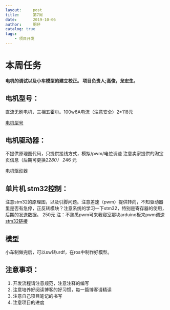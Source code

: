 ```yaml
---
layout:     post
title:      第7周
date:       2019-10-06
author:     肥仔
catalog: true
tags:
    - 项目开发
--- 
```

# 本周任务

**电机的调试以及小车模型的建立校正。
项目负责人;高俊，龙宏生。**
## 电机型号：
直流无刷电机，三相五霍尔。100w6A电流（注意安全）2*118元

[电机型号](https://item.taobao.com/item.htm?spm=a230r.1.14.30.3c8f62d0JOuXSm&id=573268079845&ns=1&abbucket=11#detail)
## 电机驱动器：
不提供原理图代码，只提供接线方式，模拟/pwm/电位调速 注意卖家提供的淘宝页信息（后期可更换2*280）       2*46 元

[电机驱动器](https://item.taobao.com/item.htm?spm=a230r.1.14.154.241e3a82ss7VLk&id=534792853206&ns=1&abbucket=11#detail)
## 单片机 stm32控制：
注意stm32的原理图，以及引脚问题。注意差速（pwm）提供转向，不知驱动器里是否有急停，正反转模块？注意系统的学习一下stm32，特别是寄存器的使用，后期的发送数据。 250元
注：不熟悉pwm可来我寝室那块arduino板来pwm调速
[stm32链接](https://s.taobao.com/search?ie=utf8&initiative_id=staobaoz_20190413&stats_click=search_radio_all:1&js=1&imgfile=&q=stm32f103&suggest=history_1&_input_charset=utf-8&wq=stm&suggest_query=stm&source=suggest)
## 模型
小车制做完后，可以sw转urdf，在ros中制作好模型。
## 注意事项：
1.	开发流程请注意规范，注意注释的编写
2.	注意培养好阅读博客的好习惯，每一篇博客请精读
3.	注意自己项目笔记的书写
4.	注意项目的进度 

